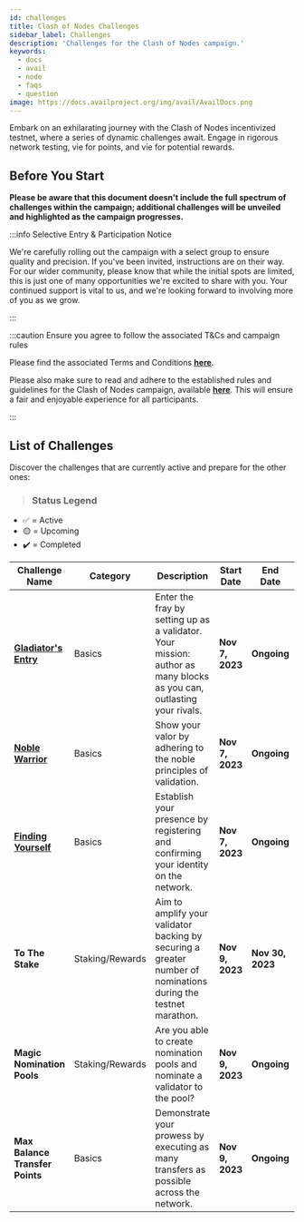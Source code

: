 ```yaml
---
id: challenges
title: Clash of Nodes Challenges
sidebar_label: Challenges
description: 'Challenges for the Clash of Nodes campaign.'
keywords:
  - docs
  - avail
  - node
  - faqs
  - question
image: https://docs.availproject.org/img/avail/AvailDocs.png
---
```


Embark on an exhilarating journey with the Clash of Nodes incentivized testnet, where a series of dynamic challenges await. Engage in rigorous network testing, vie for points, and vie for potential rewards.

## Before You Start

**Please be aware that this document doesn't include the full spectrum of challenges within the campaign; additional challenges will be unveiled and highlighted as the campaign progresses.**

:::info Selective Entry & Participation Notice

We're carefully rolling out the campaign with a select group to ensure quality and precision. If you've been invited, instructions are on their way. For our wider community, please know that while the initial spots are limited, this is just one of many opportunities we're excited to share with you. Your continued support is vital to us, and we're looking forward to involving more of you as we grow.

:::

:::caution Ensure you agree to follow the associated T&Cs and campaign rules

Please find the associated Terms and Conditions **[<ins>here</ins>](/docs/clash-of-nodes/toc.md)**.

Please also make sure to read and adhere to the established rules and guidelines for the Clash of Nodes campaign,
available **[<ins>here</ins>](/docs/clash-of-nodes/rules.md)**.
This will ensure a fair and enjoyable experience for all participants.

:::

## List of Challenges

Discover the challenges that are currently active and prepare for the other ones:

> ### Status Legend

- ✅ = Active
- 🟡 = Upcoming
- ✔️ = Completed

<!--Delroy to update real state of challenges -->

| Challenge Name                                                    | Category        | Description                                                                                                          | **Start Date**  | **End Date**     | Who Can Participate | Scoring Metrics                                   | Status |
| ----------------------------------------------------------------- | --------------- | -------------------------------------------------------------------------------------------------------------------- | --------------- | ---------------- | ------------------- | ------------------------------------------------- | :----: |
| **[<ins>Gladiator's Entry</ins>](/category/become-a-validator/)** | Basics          | Enter the fray by setting up as a validator. Your mission: author as many blocks as you can, outlasting your rivals. | **Nov 7, 2023** | **Ongoing**      | Validators          | Number of blocks authored                         |   ✅   |
| **[<ins>Noble Warrior</ins>](/category/become-a-validator/)**     | Basics          | Show your valor by adhering to the noble principles of validation.                                                   | **Nov 7, 2023** | **Ongoing**      | Validators          | Negative points for: times offline, times slashed |   ✅   |
| **[<ins>Finding Yourself</ins>](/about/identity/)**               | Basics          | Establish your presence by registering and confirming your identity on the network.                                  | **Nov 7, 2023** | **Ongoing**      | Anyone              | Identities added and verified                     |   ✅   |
| **To The Stake**                                                  | Staking/Rewards | Aim to amplify your validator backing by securing a greater number of nominations during the testnet marathon.       | **Nov 9, 2023** | **Nov 30, 2023** | Validators          | Total amount staked                               |   🟡   |
| **Magic Nomination Pools**                                        | Staking/Rewards | Are you able to create nomination pools and nominate a validator to the pool?                                        | **Nov 9, 2023** | **Ongoing**      | Anyone              | Pools created, validators nominated               |   🟡   |
| **Max Balance Transfer Points**                                   | Basics          | Demonstrate your prowess by executing as many transfers as possible across the network.                              | **Nov 9, 2023** | **Ongoing**      | Anyone              | Number of successful transfers                    |   🟡   |

